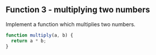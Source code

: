 ## Function 3 - multiplying two numbers

 Implement a function which multiplies two numbers.

```JavaScript
function multiply(a, b) {
  return a * b;
}
```
